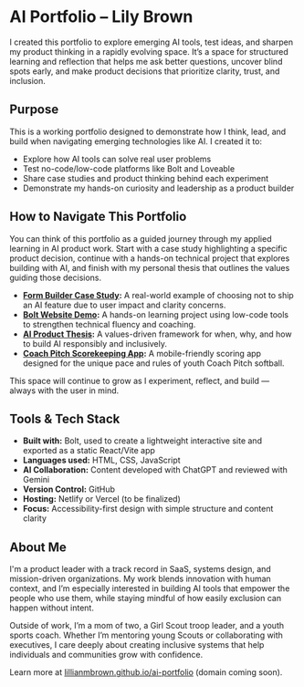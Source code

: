 # AI Portfolio – Lily Brown

I created this portfolio to explore emerging AI tools, test ideas, and sharpen my product thinking in a rapidly evolving space. It’s a space for structured learning and reflection that helps me ask better questions, uncover blind spots early, and make product decisions that prioritize clarity, trust, and inclusion.

## Purpose

This is a working portfolio designed to demonstrate how I think, lead, and build when navigating emerging technologies like AI. I created it to:
- Explore how AI tools can solve real user problems
- Test no-code/low-code platforms like Bolt and Loveable
- Share case studies and product thinking behind each experiment
- Demonstrate my hands-on curiosity and leadership as a product builder

## How to Navigate This Portfolio

You can think of this portfolio as a guided journey through my applied learning in AI product work. Start with a case study highlighting a specific product decision, continue with a hands-on technical project that explores building with AI, and finish with my personal thesis that outlines the values guiding those decisions.

- **[Form Builder Case Study](./form-builder-case-study/README.md):** A real-world example of choosing not to ship an AI feature due to user impact and clarity concerns.
- **[Bolt Website Demo](./bolt-website-demo/README.md):** A hands-on learning project using low-code tools to strengthen technical fluency and coaching.
- **[AI Product Thesis](./ai-product-thesis/README.md):** A values-driven framework for when, why, and how to build AI responsibly and inclusively.
- **[Coach Pitch Scorekeeping App](./coach-pitch-scorekeeper-app/prototype):** A mobile-friendly scoring app designed for the unique pace and rules of youth Coach Pitch softball.


This space will continue to grow as I experiment, reflect, and build — always with the user in mind.

## Tools & Tech Stack

- **Built with:** Bolt, used to create a lightweight interactive site and exported as a static React/Vite app  
- **Languages used:** HTML, CSS, JavaScript  
- **AI Collaboration:** Content developed with ChatGPT and reviewed with Gemini  
- **Version Control:** GitHub  
- **Hosting:** Netlify or Vercel (to be finalized)  
- **Focus:** Accessibility-first design with simple structure and content clarity

## About Me

I'm a product leader with a track record in SaaS, systems design, and mission-driven organizations. My work blends innovation with human context, and I’m especially interested in building AI tools that empower the people who use them, while staying mindful of how easily exclusion can happen without intent.

Outside of work, I’m a mom of two, a Girl Scout troop leader, and a youth sports coach. Whether I’m mentoring young Scouts or collaborating with executives, I care deeply about creating inclusive systems that help individuals and communities grow with confidence.


Learn more at [lillianmbrown.github.io/ai-portfolio](https://lillianmbrown.github.io/ai-portfolio) (domain coming soon).
